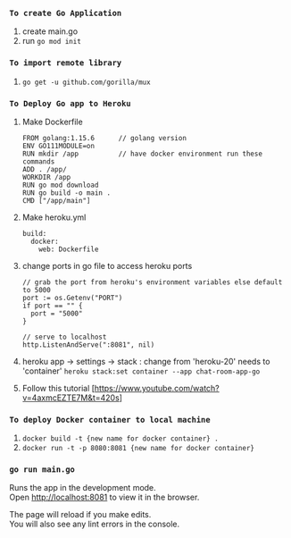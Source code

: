### `To create Go Application`

1. create main.go
2. run `go mod init`

### `To import remote library`

1. `go get -u github.com/gorilla/mux`

### `To Deploy Go app to Heroku`

1. Make Dockerfile
    ```
    FROM golang:1.15.6      // golang version
    ENV GO111MODULE=on
    RUN mkdir /app          // have docker environment run these commands
    ADD . /app/
    WORKDIR /app
    RUN go mod download
    RUN go build -o main .
    CMD ["/app/main"]
    ```
2. Make heroku.yml
    ```
    build:
      docker:
        web: Dockerfile
    ```
3. change ports in go file to access heroku ports
    ```
    // grab the port from heroku's environment variables else default to 5000
    port := os.Getenv("PORT")
    if port == "" {
      port = "5000"
    }

    // serve to localhost
    http.ListenAndServe(":8081", nil)
    ```
4. heroku app -> settings -> stack : change from 'heroku-20' needs to 'container'
    `heroku stack:set container --app chat-room-app-go`

5. Follow this tutorial [https://www.youtube.com/watch?v=4axmcEZTE7M&t=420s]

### `To deploy Docker container to local machine`

1. `docker build -t {new name for docker container} .`
2. `docker run -t -p 8080:8081 {new name for docker container}`

### `go run main.go`

Runs the app in the development mode.\
Open [http://localhost:8081](http://localhost:8081) to view it in the browser.

The page will reload if you make edits.\
You will also see any lint errors in the console.
